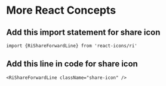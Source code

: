 # More React Concepts

## Add this import statement for share icon

```
import {RiShareForwardLine} from 'react-icons/ri'
```

## Add this line in code for share icon

```
<RiShareForwardLine className="share-icon" />
```
